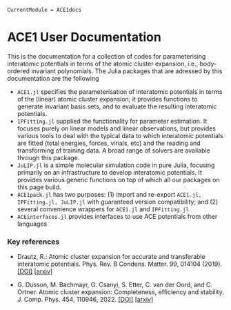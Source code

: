 ```@meta
CurrentModule = ACE1docs
```

# ACE1 User Documentation 

This is the documentation for a collection of codes for parameterising interatomic potentials in terms of the atomic cluster expansion, i.e., body-ordered invariant polynomials. The Julia packages that are adressed by this documentation are the following 

* `ACE1.jl` specifies the parameterisation of interatomic potentials in terms of the (linear) atomic cluster expansion; it provides functions to generate invariant basis sets, and to evaluate the resulting interatomic potentials.
* `IPFitting.jl` supplied the functionality for parameter estimation. It focuses purely on linear models and linear observations, but provides various tools to deal with the typical data to which interatomic potentials are fitted (total energies, forces, virials, etc) and the reading and transforming of training data. A broad range of solvers are available through this package. 
* `JuLIP.jl` is a simple molecular simulation code in pure Julia, focusing primarily on an infrastructure to develop interatomic potentials. It provides various generic functions on top of which all our packages on this page build.
* `ACE1pack.jl` has two purposes: (1) import and re-export `ACE1.jl, IPFitting.jl, JuLIP.jl` with guaranteed version compatibility; and (2) several convenience wrappers for `ACE1.jl` and `IPFitting.jl`
* `ACEinterfaces.jl` provides interfaces to use ACE potentials from other languages 


### Key references

* Drautz, R.: Atomic cluster expansion for accurate and transferable interatomic potentials. Phys. Rev. B Condens. Matter. 99, 014104 (2019). [[DOI]](doi:10.1103/PhysRevB.99.014104) [[arxiv]](https://arxiv.org/abs/2003.00221)

* G. Dusson, M. Bachmayr, G. Csanyi, S. Etter, C. van der Oord, and C. Ortner. Atomic cluster expansion: Completeness, efficiency and stability. J. Comp. Phys. 454, 110946, 2022. [[DOI]](https://doi.org/10.1016/j.jcp.2022.110946) [[arxiv]](https://arxiv.org/abs/1911.03550)


```@index
```
